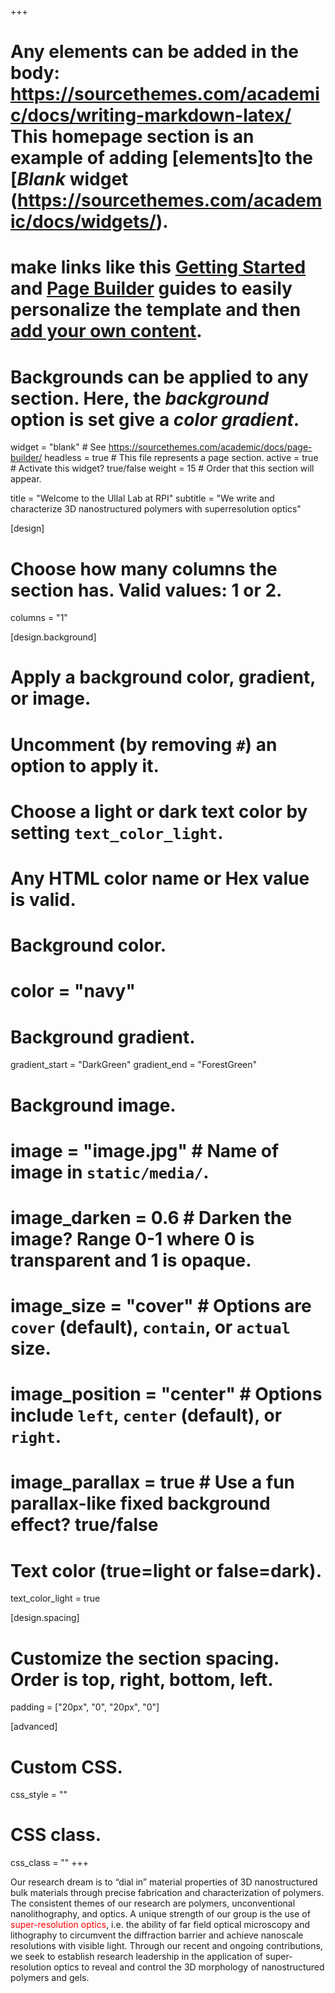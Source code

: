 +++
# Any elements can be added in the body: https://sourcethemes.com/academic/docs/writing-markdown-latex/ This homepage section is an example of adding [elements]to the [*Blank* widget (https://sourcethemes.com/academic/docs/widgets/).

# make links like this [Getting Started](https://sourcethemes.com/academic/docs/get-started/) and [Page Builder](https://sourcethemes.com/academic/docs/widgets/) guides to easily personalize the template and then [add your own content](https://sourcethemes.com/academic/docs/managing-content/).

# Backgrounds can be applied to any section. Here, the *background* option is set give a *color gradient*.

widget = "blank"  # See https://sourcethemes.com/academic/docs/page-builder/
headless = true  # This file represents a page section.
active = true  # Activate this widget? true/false
weight = 15  # Order that this section will appear.

title = "Welcome to the Ullal Lab at RPI"
subtitle = "We write and characterize 3D nanostructured polymers with superresolution optics"

[design]
  # Choose how many columns the section has. Valid values: 1 or 2.
  columns = "1"

[design.background]
  # Apply a background color, gradient, or image.
  #   Uncomment (by removing `#`) an option to apply it.
  #   Choose a light or dark text color by setting `text_color_light`.
  #   Any HTML color name or Hex value is valid.

  # Background color.
  # color = "navy"
  
  # Background gradient.
  gradient_start = "DarkGreen"
  gradient_end = "ForestGreen"
  
  # Background image.
  # image = "image.jpg"  # Name of image in `static/media/`.
  # image_darken = 0.6  # Darken the image? Range 0-1 where 0 is transparent and 1 is opaque.
  # image_size = "cover"  #  Options are `cover` (default), `contain`, or `actual` size.
  # image_position = "center"  # Options include `left`, `center` (default), or `right`.
  # image_parallax = true  # Use a fun parallax-like fixed background effect? true/false
  
  # Text color (true=light or false=dark).
  text_color_light = true

[design.spacing]
  # Customize the section spacing. Order is top, right, bottom, left.
  padding = ["20px", "0", "20px", "0"]

[advanced]
 # Custom CSS. 
 css_style = ""
 
 # CSS class.
 css_class = ""
+++

Our research dream is to “dial in” material properties of 3D nanostructured bulk materials through precise fabrication and characterization of polymers. The consistent themes of our research are polymers, unconventional nanolithography, and optics. A unique strength of our group is the use of <span style="color: red;">super-resolution optics</span>, i.e. the ability of far field optical microscopy and lithography to circumvent the diffraction barrier and achieve nanoscale resolutions with visible light. Through our recent and ongoing contributions, we seek to establish research leadership in the application of super-resolution optics to reveal and control the 3D morphology of nanostructured polymers and gels.



